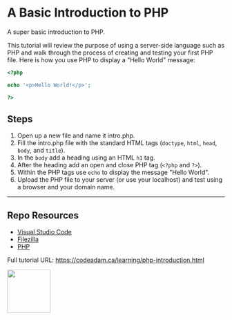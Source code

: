 # A Basic Introduction to PHP

A super basic introduction to PHP.

This tutorial will review the purpose of using a server-side language such as PHP and walk through the process of creating and testing your first PHP file. Here is how you use PHP to display a "Hello World" message:

```php
<?php 

echo '<p>Hello World!</p>';

?>
```

## Steps

1. Open up a new file and name it intro.php.
2. Fill the intro.php file with the standard HTML tags (`doctype`, `html`, `head`, `body`, and `title`).
3. In the `body` add a heading using an HTML `h1` tag.
4. After the heading add an open and close PHP tag (`<?php` and `?>`).
5. Within the PHP tags use `echo` to display the message "Hello World".
6. Upload the PHP file to your server (or use your localhost) and test using a browser and your domain name.

***

## Repo Resources

* [Visual Studio Code](https://code.visualstudio.com/)
* [Filezilla](https://filezilla-project.org/)
* [PHP](https://php.net)

Full tutorial URL: https://codeadam.ca/learning/php-introduction.html

<a href="https://codeadam.ca">
<img src="https://codeadam.ca/images/code-block.png" width="100">
</a>
